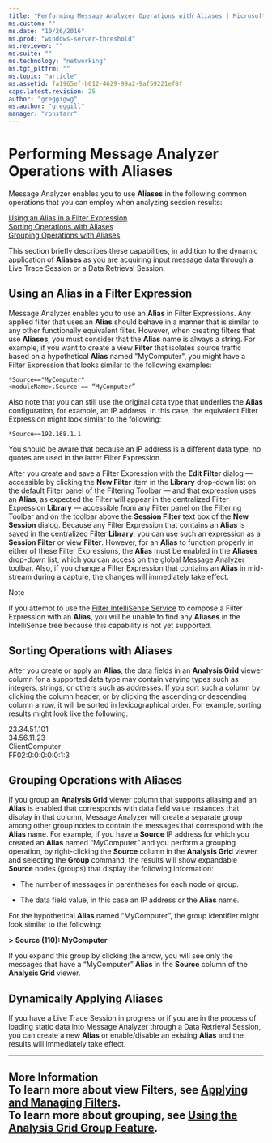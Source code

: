 ```yaml
---
title: "Performing Message Analyzer Operations with Aliases | Microsoft Docs"
ms.custom: ""
ms.date: "10/26/2016"
ms.prod: "windows-server-threshold"
ms.reviewer: ""
ms.suite: ""
ms.technology: "networking"
ms.tgt_pltfrm: ""
ms.topic: "article"
ms.assetid: fa1965ef-b012-4629-99a2-9af59221ef8f
caps.latest.revision: 25
author: "greggigwg"
ms.author: "greggill"
manager: "ronstarr"
---
```

# Performing Message Analyzer Operations with Aliases
Message Analyzer enables you to use **Aliases** in the following common operations that you can employ when analyzing session results:  
  
 [Using an Alias in a Filter Expression](performing-message-analyzer-operations-with-aliases.md#BKMK_AliasFilters)   
 [Sorting Operations with Aliases](performing-message-analyzer-operations-with-aliases.md#BKMK_AliasSorting)   
 [Grouping Operations with Aliases](performing-message-analyzer-operations-with-aliases.md#BKMK_AliasGrouping)  
  
 This section briefly describes these capabilities, in addition to the dynamic application of **Aliases** as you are acquiring input message data through a Live Trace Session or a Data Retrieval Session.  
  
<a name="BKMK_AliasFilters"></a>   
## Using an Alias in a Filter Expression  
 Message Analyzer enables you to use an **Alias** in Filter Expressions.  Any applied filter that uses an **Alias** should behave in a manner that is similar to any other functionally equivalent filter. However, when creating filters that use **Aliases**, you must consider that the **Alias** name is always a string.  For example, if you want to create a view **Filter** that isolates source traffic based on a hypothetical **Alias** named "MyComputer", you might have a Filter Expression that looks similar to the following examples:  
  
 `*Source=="MyComputer"`   
  `<moduleName>.Source == “MyComputer”`  
  
 Also note that you can still use the original data type that underlies the **Alias** configuration, for example, an IP address. In this case, the equivalent Filter Expression might look similar to the following:  
  
 `*Source==192.168.1.1`  
  
 You should be aware that because an IP address is a different data type, no quotes are used in the latter Filter Expression.  
  
 After you create and save a Filter Expression with the **Edit Filter** dialog — accessible by clicking the **New Filter** item in the **Library** drop-down list on the default Filter panel of the Filtering Toolbar — and that expression uses an **Alias**, as expected the Filter will  appear in the centralized Filter Expression **Library** — accessible from any Filter panel on the Filtering Toolbar and on the toolbar above the **Session Filter** text box of the **New Session** dialog. Because any Filter Expression that contains an **Alias** is saved in the centralized Filter **Library**, you can use such an expression as a **Session Filter** or view **Filter**. However, for an **Alias** to function properly in either of these Filter Expressions, the **Alias** must be enabled in the **Aliases** drop-down list, which you can access on the global Message Analyzer toolbar. Also, if you change a Filter Expression that contains an **Alias** in mid-stream during a capture, the changes will immediately take effect.  
  
> [!NOTE]
>  If you attempt to use the [Filter IntelliSense Service](filter-intellisense-service.md) to compose a Filter Expression with an **Alias**, you will be unable to find any **Aliases** in the IntelliSense tree because this capability is not yet supported.  
  
<a name="BKMK_AliasSorting"></a>   
## Sorting Operations with Aliases  
 After you create or apply an **Alias**, the data fields in an **Analysis Grid** viewer column for a supported data type may contain varying types such as integers, strings, or others such as addresses. If you sort such a column by clicking the column header, or by clicking the ascending or descending column arrow, it will be sorted in lexicographical order. For example, sorting results might look like the following:  
  
 23.34.51.101  
34.56.11.23  
ClientComputer  
FF02:0:0:0:0:0:1:3  
  
<a name="BKMK_AliasGrouping"></a>   
## Grouping Operations with Aliases  
 If you group an **Analysis Grid** viewer column that supports aliasing and an **Alias** is enabled that corresponds with data field value instances that display in that column, Message Analyzer will create a separate group among other group nodes to contain the messages that correspond with the **Alias** name. For example, if you have a **Source** IP address for which you created an **Alias** named “MyComputer” and you perform a grouping operation, by right-clicking the **Source** column in the **Analysis Grid** viewer and selecting the **Group** command, the results will show expandable **Source** nodes (groups) that display the following information:  
  
-   The number of messages in parentheses for each node or group.  
  
-   The data field value, in this case an IP address or the **Alias** name.  
  
 For the hypothetical **Alias** named “MyComputer”, the group identifier might look similar to the following:  
  
 **>** **Source  (110): MyComputer**  
  
 If you expand this group by clicking the arrow, you will see only the messages that have a “MyComputer” **Alias** in the **Source** column of the **Analysis Grid** viewer.  
  
## Dynamically Applying Aliases  
 If you have a Live Trace Session in progress or if you are in the process of loading static data into Message Analyzer through a Data Retrieval Session, you can create a new **Alias** or enable/disable an existing **Alias** and the results will immediately take effect.  
  
---  
  
 **More Information**   
 **To learn more** about view **Filters**, see [Applying and Managing Filters](applying-and-managing-filters.md).   
**To learn more** about grouping, see [Using the Analysis Grid Group Feature](using-the-analysis-grid-group-feature.md).  
---